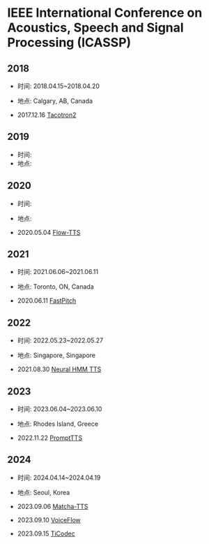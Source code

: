 # IEEE International Conference on Acoustics, Speech and Signal Processing (ICASSP)

## 2018

- 时间: 2018.04.15~2018.04.20
- 地点: Calgary, AB, Canada

- 2017.12.16 [Tacotron2](../Models/TTS2_Acoustic/2017.12.16_Tacotron2.md)

## 2019

- 时间: 
- 地点: 

## 2020

- 时间: 
- 地点: 

- 2020.05.04 [Flow-TTS](../Models/TTS2_Acoustic/2020.05.04_Flow-TTS.md)

## 2021

- 时间: 2021.06.06~2021.06.11
- 地点: Toronto, ON, Canada

- 2020.06.11 [FastPitch](../Models/TTS2_Acoustic/2020.06.11_FastPitch.md)

## 2022

- 时间: 2022.05.23~2022.05.27
- 地点: Singapore, Singapore

- 2021.08.30 [Neural HMM TTS](../Models/TTS2_Acoustic/2021.08.30_Neural_HMM_TTS.md)

## 2023

- 时间: 2023.06.04~2023.06.10
- 地点: Rhodes Island, Greece

- 2022.11.22 [PromptTTS](../Models/Prompt/2022.11.22_PromptTTS.md)

## 2024

- 时间: 2024.04.14~2024.04.19
- 地点: Seoul, Korea

- 2023.09.06 [Matcha-TTS](../Models/Flow/2023.09.06_Matcha-TTS.md)
- 2023.09.10 [VoiceFlow](../Models/Flow/2023.09.10_VoiceFlow.md)
- 2023.09.15 [TiCodec](../Models/Speech_Neural_Codec/2023.09.15_TiCodec.md)
